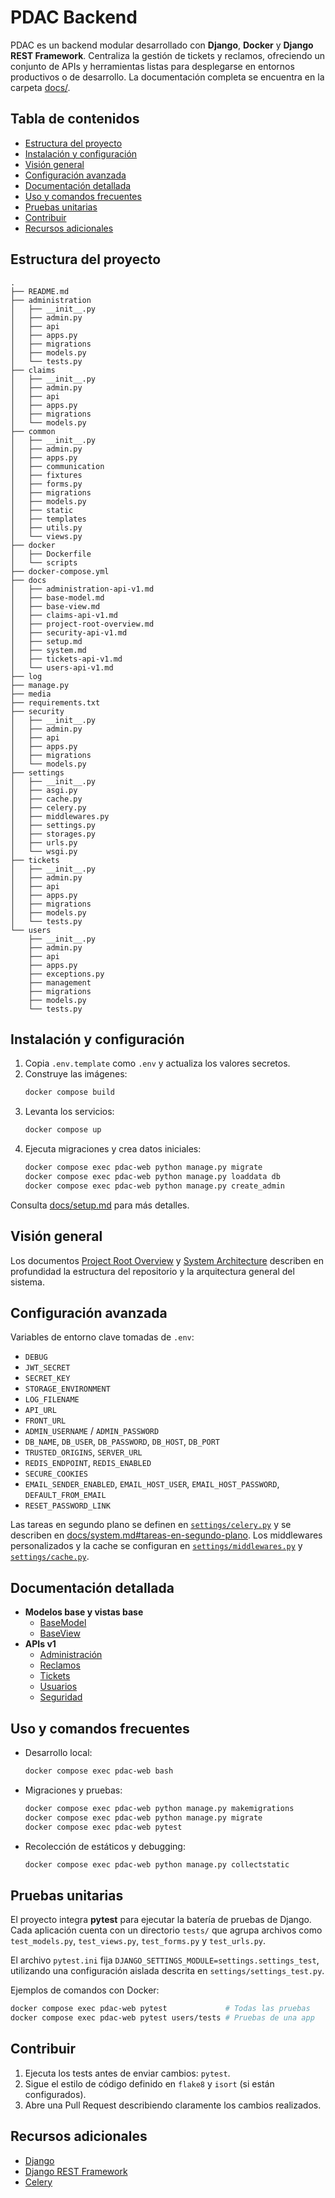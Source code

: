 # PDAC Backend

PDAC es un backend modular desarrollado con **Django**, **Docker** y **Django REST Framework**. Centraliza la gestión de tickets y reclamos, ofreciendo un conjunto de APIs y herramientas listas para desplegarse en entornos productivos o de desarrollo. La documentación completa se encuentra en la carpeta [docs/](./docs/).

## Tabla de contenidos
- [Estructura del proyecto](#estructura-del-proyecto)
- [Instalación y configuración](#instalación-y-configuración)
- [Visión general](#visión-general)
- [Configuración avanzada](#configuración-avanzada)
- [Documentación detallada](#documentación-detallada)
- [Uso y comandos frecuentes](#uso-y-comandos-frecuentes)
- [Pruebas unitarias](#pruebas-unitarias)
- [Contribuir](#contribuir)
- [Recursos adicionales](#recursos-adicionales)

## Estructura del proyecto
```text
.
├── README.md
├── administration
│   ├── __init__.py
│   ├── admin.py
│   ├── api
│   ├── apps.py
│   ├── migrations
│   ├── models.py
│   └── tests.py
├── claims
│   ├── __init__.py
│   ├── admin.py
│   ├── api
│   ├── apps.py
│   ├── migrations
│   └── models.py
├── common
│   ├── __init__.py
│   ├── admin.py
│   ├── apps.py
│   ├── communication
│   ├── fixtures
│   ├── forms.py
│   ├── migrations
│   ├── models.py
│   ├── static
│   ├── templates
│   ├── utils.py
│   └── views.py
├── docker
│   ├── Dockerfile
│   └── scripts
├── docker-compose.yml
├── docs
│   ├── administration-api-v1.md
│   ├── base-model.md
│   ├── base-view.md
│   ├── claims-api-v1.md
│   ├── project-root-overview.md
│   ├── security-api-v1.md
│   ├── setup.md
│   ├── system.md
│   ├── tickets-api-v1.md
│   └── users-api-v1.md
├── log
├── manage.py
├── media
├── requirements.txt
├── security
│   ├── __init__.py
│   ├── admin.py
│   ├── api
│   ├── apps.py
│   ├── migrations
│   └── models.py
├── settings
│   ├── __init__.py
│   ├── asgi.py
│   ├── cache.py
│   ├── celery.py
│   ├── middlewares.py
│   ├── settings.py
│   ├── storages.py
│   ├── urls.py
│   └── wsgi.py
├── tickets
│   ├── __init__.py
│   ├── admin.py
│   ├── api
│   ├── apps.py
│   ├── migrations
│   ├── models.py
│   └── tests.py
└── users
    ├── __init__.py
    ├── admin.py
    ├── api
    ├── apps.py
    ├── exceptions.py
    ├── management
    ├── migrations
    ├── models.py
    └── tests.py
```

## Instalación y configuración
1. Copia `.env.template` como `.env` y actualiza los valores secretos.
2. Construye las imágenes:
   ```bash
   docker compose build
   ```
3. Levanta los servicios:
   ```bash
   docker compose up
   ```
4. Ejecuta migraciones y crea datos iniciales:
   ```bash
   docker compose exec pdac-web python manage.py migrate
   docker compose exec pdac-web python manage.py loaddata db
   docker compose exec pdac-web python manage.py create_admin
   ```
Consulta [docs/setup.md](docs/setup.md) para más detalles.

## Visión general
Los documentos [Project Root Overview](docs/project-root-overview.md) y [System Architecture](docs/system.md) describen en profundidad la estructura del repositorio y la arquitectura general del sistema.

## Configuración avanzada
Variables de entorno clave tomadas de `.env`:
- `DEBUG`
- `JWT_SECRET`
- `SECRET_KEY`
- `STORAGE_ENVIRONMENT`
- `LOG_FILENAME`
- `API_URL`
- `FRONT_URL`
- `ADMIN_USERNAME` / `ADMIN_PASSWORD`
- `DB_NAME`, `DB_USER`, `DB_PASSWORD`, `DB_HOST`, `DB_PORT`
- `TRUSTED_ORIGINS`, `SERVER_URL`
- `REDIS_ENDPOINT`, `REDIS_ENABLED`
- `SECURE_COOKIES`
- `EMAIL_SENDER_ENABLED`, `EMAIL_HOST_USER`, `EMAIL_HOST_PASSWORD`, `DEFAULT_FROM_EMAIL`
- `RESET_PASSWORD_LINK`

Las tareas en segundo plano se definen en [`settings/celery.py`](settings/celery.py) y se describen en [docs/system.md#tareas-en-segundo-plano](docs/system.md#tareas-en-segundo-plano). Los middlewares personalizados y la cache se configuran en [`settings/middlewares.py`](settings/middlewares.py) y [`settings/cache.py`](settings/cache.py).

## Documentación detallada
- **Modelos base y vistas base**
  - [BaseModel](docs/base-model.md)
  - [BaseView](docs/base-view.md)
- **APIs v1**
  - [Administración](docs/administration-api-v1.md)
  - [Reclamos](docs/claims-api-v1.md)
  - [Tickets](docs/tickets-api-v1.md)
  - [Usuarios](docs/users-api-v1.md)
  - [Seguridad](docs/security-api-v1.md)

## Uso y comandos frecuentes
- Desarrollo local:
  ```bash
  docker compose exec pdac-web bash
  ```
- Migraciones y pruebas:
  ```bash
  docker compose exec pdac-web python manage.py makemigrations
  docker compose exec pdac-web python manage.py migrate
  docker compose exec pdac-web pytest
  ```
- Recolección de estáticos y debugging:
  ```bash
  docker compose exec pdac-web python manage.py collectstatic
  ```

## Pruebas unitarias
El proyecto integra **pytest** para ejecutar la batería de pruebas de Django.
Cada aplicación cuenta con un directorio `tests/` que agrupa archivos como
`test_models.py`, `test_views.py`, `test_forms.py` y `test_urls.py`.

El archivo `pytest.ini` fija `DJANGO_SETTINGS_MODULE=settings.settings_test`,
utilizando una configuración aislada descrita en `settings/settings_test.py`.

Ejemplos de comandos con Docker:

```bash
docker compose exec pdac-web pytest             # Todas las pruebas
docker compose exec pdac-web pytest users/tests # Pruebas de una app
```

## Contribuir
1. Ejecuta los tests antes de enviar cambios: `pytest`.
2. Sigue el estilo de código definido en `flake8` y `isort` (si están configurados).
3. Abre una Pull Request describiendo claramente los cambios realizados.

## Recursos adicionales
- [Django](https://docs.djangoproject.com/)
- [Django REST Framework](https://www.django-rest-framework.org/)
- [Celery](https://docs.celeryq.dev/)
